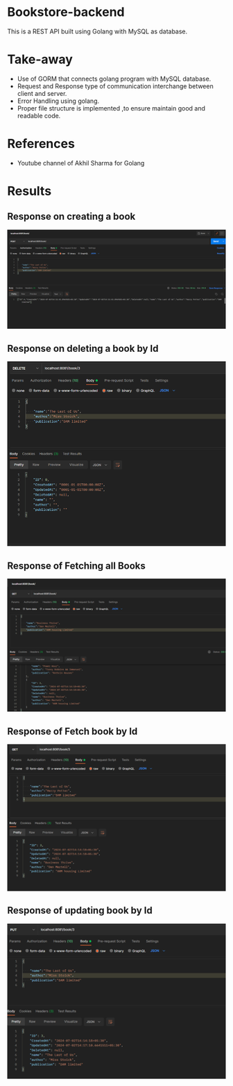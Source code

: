 # Bookstore-backend
This is a REST API built using Golang with MySQL as database.

# Take-away
- Use of GORM that connects golang program with MySQL database.
- Request and Response type of communication interchange between client and server.
- Error Handling using golang.
- Proper file structure is implemented ,to ensure maintain good and readable code.

# References
- Youtube channel of Akhil Sharma for Golang

# Results

## Response on creating a book
!["Creating a book Response"](https://github.com/Ivan2001otp/Bookstore-backend/blob/main/output/create%20a%20book.png)

## Response on deleting a book by Id
!["Deleting a book by id response"](https://github.com/Ivan2001otp/Bookstore-backend/blob/main/output/delete%20book%20by%20id.png)

## Response of Fetching all Books
!["Fetch All books response"](https://github.com/Ivan2001otp/Bookstore-backend/blob/main/output/get%20all%20books%20endpoint.png)

## Response of Fetch book by Id
!["Fetch book by Id Response"](https://github.com/Ivan2001otp/Bookstore-backend/blob/main/output/get%20book%20by%20id.png)

## Response of updating book by Id
!["Update book by Id resposne"](https://github.com/Ivan2001otp/Bookstore-backend/blob/main/output/update%20book%20by%20id.png)
